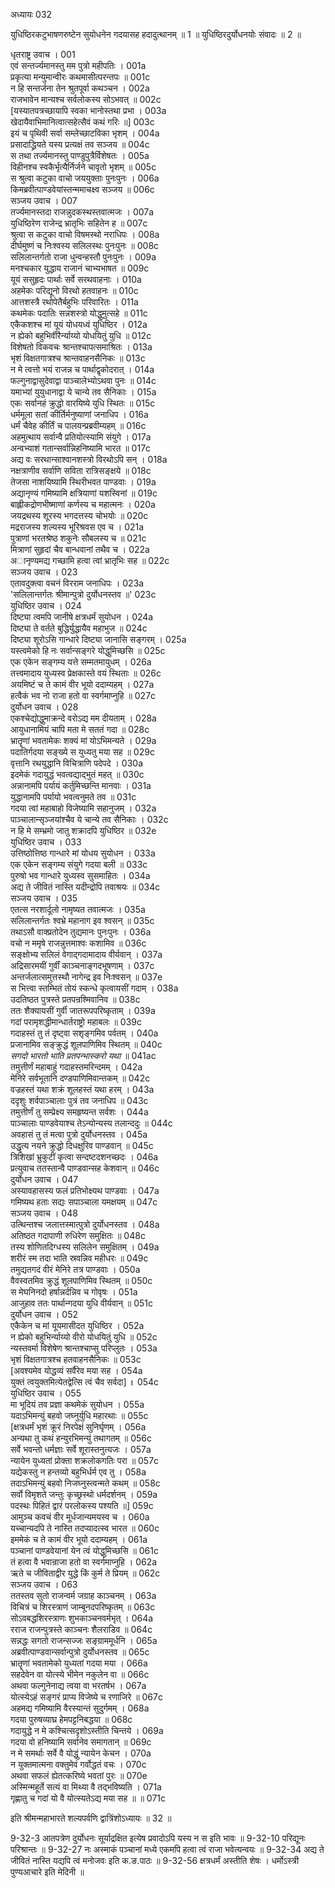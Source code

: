 अध्यायः 032

युधिष्ठिरकटुभाषणरुष्टेन सुयोधनेन गदयासह हदादुत्थानम् ॥ 1 ॥ युधिष्ठिरदुर्योधनयोः संवादः ॥ 2 ॥

धृतराष्ट्र उवाच ।	001  
एवं सन्तर्ज्यमानस्तु मम पुत्रो महीपतिः ।	001a  
प्रकृत्या मन्युमान्वीरः कथमासीत्परन्तपः ॥	001c  
न हि सन्तर्जना तेन श्रुतपूर्वा कथञ्चन ।	002a  
राजभावेन मान्यश्च सर्वलोकस्य सोऽभवत् ॥	002c  
[यस्यातपत्रच्छायापि स्वका भानोस्तथा प्रभा ।	003a  
खेदायैवाभिमानित्वात्सहेत्सैवं कथं गरिः ॥]	003c  
इयं च पृथिवी सर्वा सम्लेच्छाटविका भृशम् ।	004a  
प्रसादाद्ध्रियते यस्य प्रत्यक्षं तव सञ्जय ॥	004c  
स तथा तर्ज्यमानस्तु पाण्डुपुत्रैर्विशेषतः ।	005a  
विहीनश्च स्वकैर्भृत्यैर्निर्जने चावृतो भृशम् ॥	005c  
स श्रुत्वा कटुका वाचो जययुक्ताः पुनःपुनः ।	006a  
किमब्रवीत्पाण्डवेयांस्तन्ममाचक्ष्व सञ्जय ॥	006c  
सञ्जय उवाच ।	007  
तर्ज्यमानस्तदा राजन्नुदकस्थस्तवात्मजः ।	007a  
युधिष्ठिरेण राजेन्द्र भ्रातृभिः सहितेन ह ॥	007c  
श्रुत्वा स कटुका वाचो विषमस्थो नराधिपः ।	008a  
दीर्घमुष्णं च निःश्वस्य सलिलस्थः पुनःपुनः ॥	008c  
सलिलान्तर्गतो राजा धुन्वन्हस्तौ पुनःपुनः ।	009a  
मनश्चकार युद्धाय राजानं चाभ्यभाषत ॥	009c  
यूयं ससुहृदः पार्थाः सर्वे सरथवाहनाः ।	010a  
अहमेकः परिद्यूनो विरथो हतवाहनः ॥	010c  
आत्तशस्त्रै रथोपेतैर्बहुभिः परिवारितः ।	011a  
कथमेकः पदातिः सन्नशस्त्रो योद्धुमुत्सहे ॥	011c  
एकैकशश्च मां यूयं योधयध्वं युधिष्ठिर ।	012a  
न ह्येको बहुभिर्वीरैर्न्याय्यो योधयितुं युधि ॥	012c  
विशेषतो विकवचः श्रान्तश्चापत्समाश्रितः ।	013a  
भृशं विक्षतगात्रश्च श्रान्तवाहनसैनिकः ॥	013c  
न मे त्वत्तो भयं राजन्न च पार्थाद्वृकोदरात् ।	014a  
फल्गुनाद्वासुदेवाद्वा पाञ्चालेभ्योऽथवा पुनः ॥	014c  
यमाभ्यां युयुधानाद्वा ये चान्ये तव सैनिकाः ।	015a  
एकः सर्वानहं क्रुद्धो वारयिष्ये युधि स्थितः ॥	015c  
धर्ममूला सतां कीर्तिर्मनुष्याणां जनाधिप ।	016a  
धर्मं चैवेह कीर्तिं च पालयन्प्रब्रवीम्यहम् ॥	016c  
अहमुत्थाय सर्वान्वै प्रतियोत्स्यामि संयुगे ।	017a  
अन्वभ्याशं गतान्सर्वान्निहनिष्यामि भारत ॥	017c  
अद्य वः सरथान्साश्वानशस्त्रो विरथोऽपि सन् ।	018a  
नक्षत्राणीव सर्वाणि सविता रात्रिसङ्क्षये ॥	018c  
तेजसा नाशयिष्यामि स्थिरीभवत पाण्डवाः ।	019a  
अद्यानृण्यं गमिष्यामि क्षत्रियाणां यशस्विनां ॥	019c  
बाह्लीकद्रोणभीष्माणां कर्णस्य च महात्मनः ।	020a  
जयद्रथस्य शूरस्य भगदत्तस्य चोभयोः ॥	020c  
मद्रराजस्य शल्यस्य भूरिश्रवस एव च ।	021a  
पुत्राणां भरतश्रेष्ठ शकुनेः सौबलस्य च ॥	021c  
मित्राणां सुहृदां चैव बान्धवानां तथैव च ।	022a  
अानृण्यमद्य गच्छामि हत्वा त्वां भ्रातृभिः सह ॥	022c  
सञ्जय उवाच ।	023  
एतावदुक्त्वा वचनं विरराम जनाधिपः ।	023a  
\'सलिलान्तर्गतः श्रीमान्पुत्रो दुर्योधनस्तव ॥\'	023c  
युधिष्ठिर उवाच ।	024  
दिष्ट्या त्वमपि जानीषे क्षत्रधर्मं सुयोधन ।	024a  
दिष्ट्या ते वर्तते बुद्धिर्युद्धायैव महाभुज ॥	024c  
दिष्ट्या शूरोऽसि गान्धारे दिष्ट्या जानासि सङ्गरम् ।	025a  
यस्त्वमेको हि नः सर्वान्सङ्गरे योद्धुमिच्छसि ॥	025c  
एक एकेन सङ्गम्य यत्ते सम्मतमायुधम् ।	026a  
तत्त्वमादाय युध्यस्व प्रेक्षकास्ते वयं स्थिताः ॥	026c  
अयमिष्टं च ते कामं वीर भूयो ददाम्यहम् ।	027a  
हत्वैकं भव नो राजा हतो वा स्वर्गमाप्नुहि ॥	027c  
दुर्योधन उवाच ।	028  
एकश्चेद्योद्धुमाक्रन्दे वरोऽद्य मम दीयताम् ।	028a  
आयुधानामियं चापि मता मे सततं गदा ॥	028c  
भ्रातॄणां भवतामेकः शक्यं मां योऽभिमन्यते ।	029a  
पदातिर्गदया सङ्ख्ये स युध्यतु मया सह ॥	029c  
वृत्तानि रथयुद्धानि विचित्राणि पदेपदे ।	030a  
इदमेकं गदायुद्धं भवत्वद्याद्भुतं महत् ॥	030c  
अन्नानामपि पर्यायं कर्तुमिच्छन्ति मानवाः ।	031a  
युद्धानामपि पर्यायो भवत्वनुमते तव ॥	031c  
गदया त्वां महाबाहो विजेष्यामि सहानुजम् ।	032a  
पाञ्चालान्सृञ्जयांश्चैव ये चान्ये तव सैनिकाः ।	032c  
न हि मे सम्भ्रमो जातु शक्रादपि युधिष्ठिर ॥	032e  
युधिष्ठिर उवाच ।	033  
उत्तिष्ठोत्तिष्ठ गान्धारे मां योधय सुयोधन ।	033a  
एक एकेन सङ्गम्य संयुगे गदया बली ॥	033c  
पुरुषो भव गान्धारे युध्यस्व सुसमाहितः ।	034a  
अद्य ते जीवितं नास्ति यदीन्द्रोपि तवाश्रयः ॥	034c  
सञ्जय उवाच ।	035  
एतत्स नरशार्दूलो नामृष्यत तवात्मजः ।	035a  
सलिलान्तर्गतः श्वभ्रे महानाग इव श्वसन् ॥	035c  
तथाऽसौ वाक्प्रतोदेन तुद्यमानः पुनःपुनः ।	036a  
वचो न ममृषे राजन्नुत्तमाश्वः कशामिव ॥	036c  
सङ्क्षोभ्य सलिलं वेगाद्गदामादाय वीर्यवान् ।	037a  
अद्रिसारमयीं गुर्वीं काञ्चनाङ्गदभूषणाम् ।	037c  
अन्तर्जलात्समुत्तस्थौ नागेन्द्र इव निःश्वसन् ॥	037e  
स भित्त्वा स्तम्भितं तोयं स्कन्धे कृत्वायसीं गदाम् ।	038a  
उदतिष्ठत पुत्रस्ते प्रतपन्रश्मिवानिव ॥	038c  
ततः शैक्यायसीं गुर्वी जातरूपपरिष्कृताम् ।	039a  
गदां परामृशद्धीमान्धार्तराष्ट्रो महाबलः ॥	039c  
गदाहस्तं तु तं दृष्ट्वा सशृङ्गमिव पर्वतम् ।	040a  
प्रजानामिव सङ्क्रुद्धं शूलपाणिमिव स्थितम् ॥	040c  
*सगदो भारतो भाति प्रतपन्भास्करो यथा* ॥	041ac  
तमुत्तीर्णं महाबाहुं गदाहस्तमरिन्दमम् ।	042a  
मेनिरे सर्वभूतानि दण्डपाणिमिवान्तकम् ॥	042c  
वज्रहस्तं यथा शक्रं शूलहस्तं यथा हरम् ।	043a  
ददृशुः शर्वपाञ्चालाः पुत्रं तव जनाधिप ॥	043c  
तमुत्तीर्णं तु सम्प्रेक्ष्य समहृष्यन्त सर्वशः ।	044a  
पाञ्चालाः पाण्डवेयाश्च तेऽन्योन्यस्य तलान्ददुः ॥	044c  
अवहासं तु तं मत्वा पुत्रो दुर्योधनस्तव ।	045a  
उद्धृत्य नयने क्रुद्धो दिधक्षुरिव पाण्डवान् ॥	045c  
त्रिशिखां भ्रुकुटीं कृत्वा सन्दष्टदशनच्छदः ।	046a  
प्रत्युवाच ततस्तान्वै पाण्डवान्सह केशवान् ॥	046c  
दुर्योधन उवाच ।	047  
अस्यावहासस्य फलं प्रतिभोक्ष्यथ पाण्डवाः ।	047a  
गमिष्यथ हताः सद्यः सपाञ्चाला यमक्षयम् ॥	047c  
सञ्जय उवाच ।	048   
उत्थिन्तश्च जलात्तस्मात्पुत्रो दुर्योधनस्तव ।	048a  
अतिष्ठत गदापाणी रुधिरेण समुक्षितः ॥	048c  
तस्य शोणितदिग्धस्य सलिलेन समुक्षितम् ।	049a  
शरीरं स्म तदा भाति स्रवन्निव महीधरः ॥	049c  
तमुद्यतगदं वीरं मेनिरे तत्र पाण्डवाः ।	050a  
वैवस्वतमिव क्रुद्धं शूलपाणिमिव स्थितम् ॥	050c  
स मेघनिनदो हर्षान्नर्दन्निव च गोवृषः ।	051a  
आजुहाव ततः पार्थान्गदया युधि वीर्यवान् ॥	051c  
दुर्योधन उवाच ।	052  
एकैकेन च मां यूयमासीदत युधिष्ठिर ।	052a  
न ह्येको बहुभिर्न्याय्यो वीरो योधयितुं युधि ॥	052c  
न्यस्तवर्मा विशेषेण श्रान्तश्चाप्सु परिप्लुतः ।	053a  
भृशं विक्षतगात्रश्च हतवाहनसैनिकः ॥	053c  
[अवश्यमेव योद्धव्यं सर्वैरेव मया सह ।	054a  
युक्तं त्वयुक्तमित्येतद्वेत्सि त्वं चैव सर्वदा] ॥	054c  
युधिष्ठिर उवाच ।	055  
मा भूदियं तव प्रज्ञा कथमेकं सुयोधन ।	055a  
यदाऽभिमन्युं बहवो जघ्नुर्युधि महारथाः ॥	055c  
[क्षत्रधर्मं भृशं क्रूरं निरपेक्षं सुनिर्घृणम् ।	056a  
अन्यथा तु कथं हन्युरभिमन्युं तथागतम् ॥	056c  
सर्वे भवन्तो धर्मज्ञाः सर्वे शूरास्तनुत्यजः ।	057a  
न्यायेन युध्यतां प्रोक्ता शक्रलोकगतिः परा ॥	057c  
यद्येकस्तु न हन्तव्यो बहुभिर्धर्म एव तु ।	058a  
तदाऽभिमन्युं बहवो निजघ्नुस्त्वन्मते कथम् ॥	058c  
सर्वो विमृशते जन्तुः कृच्छ्रस्थो धर्मदर्शनम् ।	059a  
पदस्थः पिहितं द्वारं परलोकस्य पश्यति ॥]	059c  
आमुञ्च कवचं वीर मूर्धजान्यमयस्व च ।	060a  
यच्चान्यदपि ते नास्ति तदप्यादत्स्व भारत ॥	060c  
इममेकं च ते कामं वीर भूयो ददाम्यहम् ।	061a  
पञ्चानां पाण्डवेयानां येन त्वं योद्धुमिच्छसि ॥	061c  
तं हत्वा वै भवान्राजा हतो वा स्वर्गमाप्नुहि ।	062a  
ऋते च जीविताद्वीर युद्धे किं कुर्म ते प्रियम् ॥	062c  
सञ्जय उवाच ।	063  
ततस्तव सुतो राजन्वर्म जग्राह काञ्चनम् ।	063a  
विचित्रं च शिरस्त्राणं जाम्बूनदपरिष्कृतम् ॥	063c  
सोऽवबद्धशिरस्त्राणः शुभकाञ्चनवर्मभृत् ।	064a  
रराज राजन्पुत्रस्ते काञ्चनः शैलराडिव ॥	064c  
सन्नद्धः सगतो राजन्सज्जः सङ्ग्राममूर्धनि ।	065a  
अब्रवीत्पाण्डवान्सर्वान्पुत्रो दुर्योधनस्तव ॥	065c  
भ्रातॄणां भवतामेको युध्यतां गदया मया ।	066a  
सहदेवेन वा योत्स्ये भीमेन नकुलेन वा ॥	066c  
अथवा फल्गुनेनाद्य त्वया वा भरतर्षभ ।	067a  
योत्स्येऽहं सङ्गरं प्राप्य विजेष्ये च रणाजिरे ॥	067c  
अहमद्य गमिष्यामि वैरस्यान्तं सुदुर्गमम् ।	068a  
गदया पुरुषव्याघ्र हेमपट्टनिबद्धया ॥	068c  
गदायुद्धे न मे कश्चित्सदृशोऽस्तीति चिन्तये ।	069a  
गदया वो हनिष्यामि सर्वानेव समागतान् ॥	069c  
न मे समर्थाः सर्वे वै योद्धुं न्यायेन केचन ।	070a  
न युक्तमात्मना वक्तुमेवं गर्वोद्धतं वचः ।	070c  
अथवा सफलं ह्येतत्करिष्ये भवतां पुरः ॥	070e  
अस्मिन्महूर्ते सत्यं वा मिथ्या वै तद्भविष्यति ।	071a  
गृह्णातु च गदां यो वै योत्स्यतेऽद्य मया सह ॥ ॥	071c  

इति श्रीमन्महाभारते शल्यपर्वणि द्वात्रिंशोऽध्यायः ॥ 32 ॥

9-32-3 आतपत्रेण दुर्योधनः सूर्याद्रक्षित इत्येष प्रवादोऽपि यस्य न स इति भावः ॥ 9-32-10 परिद्यूनः परिश्रान्तः ॥ 9-32-27 नः अस्माकं पञ्चानां मध्ये एकमपि हत्वा त्वं राजा भवेत्यन्वयः ॥ 9-32-34 अद्य ते जीवितं नास्ति यद्यपि त्वं मनोजवः इति क.ङ.पाठः ॥ 9-32-56 क्षत्रधर्मं अस्तीति शेषः । धर्मोऽस्त्री पुण्यआचारे इति मेदिनी ॥

